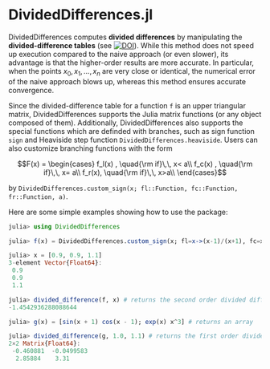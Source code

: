 # DividedDifferences.jl

DividedDifferences computes **divided differences** by manipulating the **divided-difference tables** (see [![DOI](https://img.shields.io/badge/DOI-10.21105/jcon.00069-blue)](https://doi.org/10.1007/978-1-4020-6585-9_13)). While this method does not speed up execution compared to the naive approach (or even slower), its advantage is that the higher-order results are more accurate. In particular, when the points $x_0,x_1,\dots,x_n$ are very close or identical, the numerical error of the naive approach blows up, whereas this method ensures accurate convergence.

Since the divided-difference table for a function `f` is an upper triangular matrix, DividedDifferences supports the Julia matrix functions (or any object composed of them). Additionally, DividedDifferences also supports the special functions which are definded with branches, such as sign function `sign` and Heaviside step function `DividedDifferences.heaviside`. Users can also customize branching functions with the form
```math
F(x) = 
\begin{cases}
f_l(x) , \quad{\rm if}\,\, x< a\\
f_c(x) , \quad{\rm if}\,\, x= a\\
f_r(x), \quad{\rm if}\,\, x>a\\
\end{cases}
```
by `DividedDifferences.custom_sign(x; fl::Function, fc::Function, fr::Function, a)`.

Here are some simple examples showing how to use the package: 
```julia
julia> using DividedDifferences

julia> f(x) = DividedDifferences.custom_sign(x; fl=x->(x-1)/(x+1), fc=x->1.0, fr=x->0.0, a=1.); # returns a scalar

julia> x = [0.9, 0.9, 1.1]
3-element Vector{Float64}:
 0.9
 0.9
 1.1

julia> divided_difference(f, x) # returns the second order divided difference f[0.9, 0.9, 1.1]
-1.4542936288088644

julia> g(x) = [sin(x + 1) cos(x - 1); exp(x) x^3] # returns an array

julia> divided_difference(g, 1.0, 1.1) # returns the first order divided difference g[1.0, 1.1]
2×2 Matrix{Float64}:
 -0.460881  -0.0499583
  2.85884    3.31
```